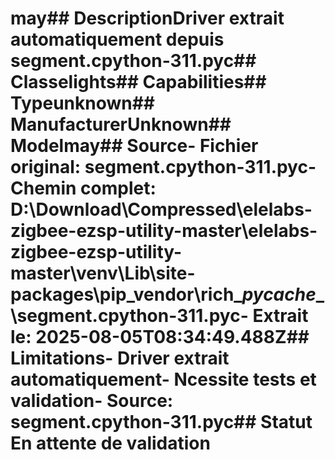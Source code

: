 # may##  DescriptionDriver extrait automatiquement depuis segment.cpython-311.pyc##  Classelights##  Capabilities##  Typeunknown##  ManufacturerUnknown##  Modelmay##  Source- **Fichier original**: segment.cpython-311.pyc- **Chemin complet**: D:\Download\Compressed\elelabs-zigbee-ezsp-utility-master\elelabs-zigbee-ezsp-utility-master\venv\Lib\site-packages\pip\_vendor\rich\__pycache__\segment.cpython-311.pyc- **Extrait le**: 2025-08-05T08:34:49.488Z##  Limitations- Driver extrait automatiquement- Ncessite tests et validation- Source: segment.cpython-311.pyc##  Statut En attente de validation